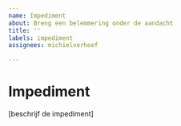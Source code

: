 ```yaml
---
name: Impediment
about: Breng een belemmering onder de aandacht
title: ''
labels: impediment
assignees: michielverhoef

---
```


# Impediment

[beschrijf de impediment]
